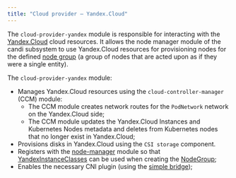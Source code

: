 ```yaml
---
title: "Сloud provider — Yandex.Cloud"
---
```


The `cloud-provider-yandex` module is responsible for interacting with the [Yandex.Cloud](https://cloud.yandex.ru/) cloud resources. It allows the node manager module of the candi subsystem to use Yandex.Cloud resources for provisioning nodes for the defined [node group](../../modules/040-node-manager/cr.html#nodegroup) (a group of nodes that are acted upon as if they were a single entity).

The `cloud-provider-yandex` module:
- Manages Yandex.Cloud resources using the `cloud-controller-manager` (CCM) module:
    * The CCM module creates network routes for the `PodNetwork` network on the Yandex.Cloud side;
    * The CCM module updates the Yandex.Cloud Instances and Kubernetes Nodes metadata and deletes from Kubernetes nodes that no longer exist in Yandex.Cloud;
- Provisions disks in Yandex.Cloud using the `CSI storage` component.
- Registers with the [node-manager](../../modules/040-node-manager/) module so that [YandexInstanceClasses](cr.html#yandexinstanceclass) can be used when creating the [NodeGroup](../../modules/040-node-manager/cr.html#nodegroup);
- Enables the necessary CNI plugin (using the [simple bridge](../../modules/035-cni-simple-bridge/));
